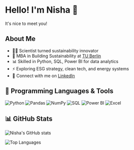 # Hello! I'm Nisha 🌸
It's nice to meet you!

## About Me
- 👩‍🔬 Scientist turned sustainability innovator  
- 🌱 MBA in Building Sustainability at [TU Berlin](https://www.tu.berlin)  
- 📊 Skilled in Python, SQL, Power BI for data analytics  
- ⚡ Exploring ESG strategy, clean tech, and energy systems  
- 💌 Connect with me on [LinkedIn](https://www.linkedin.com/in/nisha-verma-237a507)

## 🧰 Programming Languages & Tools
![Python](https://img.shields.io/badge/Python-3776AB?logo=python&logoColor=white)
![Pandas](https://img.shields.io/badge/Pandas-150458?logo=pandas&logoColor=white)
![NumPy](https://img.shields.io/badge/NumPy-013243?logo=numpy&logoColor=white)
![SQL](https://img.shields.io/badge/SQL-4479A1?logo=mysql&logoColor=white)
![Power BI](https://img.shields.io/badge/Power%20BI-F2C811?logo=powerbi&logoColor=black)
![Excel](https://img.shields.io/badge/Excel-217346?logo=microsoft-excel&logoColor=white)
## 📊 GitHub Stats

![Nisha's GitHub stats](https://github-readme-stats.vercel.app/api?username=nishaverma24-bot&show_icons=true&theme=default)

![Top Languages](https://github-readme-stats.vercel.app/api/top-langs/?username=nishaverma24-bot&layout=compact)

